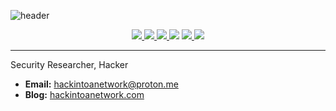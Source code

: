 ![header](https://capsule-render.vercel.app/api?type=soft&color=black&height=200&section=header&text=hackintoanetwork&fontColor=FFFFFF&fontSize=70&animation=fadeIn)

<div align="center">
  <a href="https://x.com/sehyoung___">
    <img src="https://img.shields.io/badge/Twitter-000000.svg?&style=for-the-badge&logo=x&logoColor=white"/>
  </a>
  <a href="https://hackintoanetwork.com">
    <img src="https://img.shields.io/badge/GitHub.io-181717.svg?&style=for-the-badge&logo=gitHub&logoColor=white"/>
  </a>
  <a href="mailto:hackintoanetwork@proton.me">
    <img src="https://img.shields.io/badge/proton%20mail-6D4AFF.svg?&style=for-the-badge&logo=proton&logoColor=white"/>
  </a>
  <img src="https://img.shields.io/badge/Discord-5865F2.svg?&style=for-the-badge&logo=discord&logoColor=white"/>
  <a href="https://instagram.com/hackintoanetwork">
    <img src="https://img.shields.io/badge/Instagram-E4405F.svg?&style=for-the-badge&logo=instagram&logoColor=white"/>
  </a>
  <a href="https://bugcrowd.com/hackintoanetwork">
    <img src="https://img.shields.io/badge/BugCrowd-ff6900.svg?style=for-the-badge&logo=bugcrowd&logoColor=white"/>
  </a>
</div>

---
Security Researcher, Hacker

- **Email:** [hackintoanetwork@proton.me](mailto:hackintoanetwork@proton.me)
- **Blog:** [hackintoanetwork.com](https://hackintoanetwork.com/hello)
